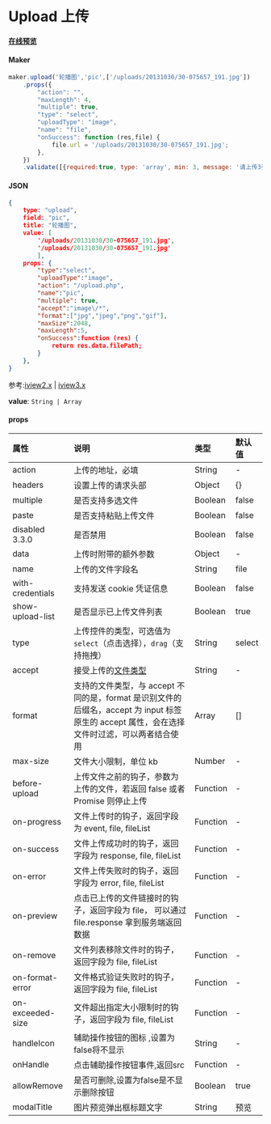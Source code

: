 # Upload 上传


#### [在线预览](https://jsrun.net/dehKp/edit)

#### Maker
```js
maker.upload('轮播图','pic',['/uploads/20131030/30-075657_191.jpg'])
    .props({
        "action": "",
        "maxLength": 4,
        "multiple": true,
        "type": "select",
        "uploadType": "image",
        "name": "file",
        "onSuccess": function (res,file) {
            file.url = '/uploads/20131030/30-075657_191.jpg';
        },
    })
    .validate([{required:true, type: 'array', min: 3, message: '请上传3张图片', trigger: 'change'}])
```

#### JSON
```json
{
    type: "upload",
    field: "pic",
    title: "轮播图",
    value: [
        '/uploads/20131030/30-075657_191.jpg',
        '/uploads/20131030/30-075657_191.jpg'
        ],
    props: {
        "type":"select",
        "uploadType":"image",
        "action": "/upload.php",
        "name":"pic",
        "multiple": true,
        "accept":"image\/*",
        "format":["jpg","jpeg","png","gif"],
        "maxSize":2048,
        "maxLength":5,
        "onSuccess":function (res) {
            return res.data.filePath;
        }
    },
}
```
参考:[iview2.x](http://v2.iviewui.com/components/upload#API) | [iview3.x](https://www.iviewui.com/components/upload#API)

**value**: `String | Array`

#### props

| 属性              | 说明                                                         | 类型     | 默认值 |
| :---------------- | :----------------------------------------------------------- | :------- | :----- |
| action            | 上传的地址，必填                                             | String   | -      |
| headers           | 设置上传的请求头部                                           | Object   | {}     |
| multiple          | 是否支持多选文件                                             | Boolean  | false  |
| paste             | 是否支持粘贴上传文件                                         | Boolean  | false  |
| disabled 3.3.0    | 是否禁用                                                     | Boolean  | false  |
| data              | 上传时附带的额外参数                                         | Object   | -      |
| name              | 上传的文件字段名                                             | String   | file   |
| with-credentials  | 支持发送 cookie 凭证信息                                     | Boolean  | false  |
| show-upload-list  | 是否显示已上传文件列表                                       | Boolean  | true   |
| type              | 上传控件的类型，可选值为 `select`（点击选择），`drag`（支持拖拽） | String   | select |
| accept            | 接受上传的[文件类型](https://developer.mozilla.org/en-US/docs/Web/HTML/Element/input#attr-accept) | String   | -      |
| format            | 支持的文件类型，与 accept 不同的是，format 是识别文件的后缀名，accept 为 input 标签原生的 accept 属性，会在选择文件时过滤，可以两者结合使用 | Array    | []     |
| max-size          | 文件大小限制，单位 kb                                        | Number   | -      |
| before-upload     | 上传文件之前的钩子，参数为上传的文件，若返回 false 或者 Promise 则停止上传 | Function | -      |
| on-progress       | 文件上传时的钩子，返回字段为 event, file, fileList           | Function | -      |
| on-success        | 文件上传成功时的钩子，返回字段为 response, file, fileList    | Function | -      |
| on-error          | 文件上传失败时的钩子，返回字段为 error, file, fileList       | Function | -      |
| on-preview        | 点击已上传的文件链接时的钩子，返回字段为 file， 可以通过 file.response 拿到服务端返回数据 | Function | -      |
| on-remove         | 文件列表移除文件时的钩子，返回字段为 file, fileList          | Function | -      |
| on-format-error   | 文件格式验证失败时的钩子，返回字段为 file, fileList          | Function | -      |
| on-exceeded-size  | 文件超出指定大小限制时的钩子，返回字段为 file, fileList      | Function | -      |
| handleIcon | 辅助操作按钮的图标 ,设置为false将不显示 | String  | - |
| onHandle | 点击辅助操作按钮事件,返回src | Function | - |
| allowRemove | 是否可删除,设置为false是不显示删除按钮 | Boolean | true |
| modalTitle | 图片预览弹出框标题文字 |  String | 预览 |